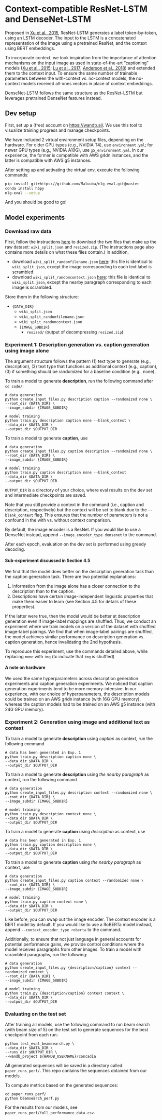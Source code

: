 # Context-compatible ResNet-LSTM and DenseNet-LSTM

Proposed in [Xu et al., 2015](https://arxiv.org/abs/1502.03044), ResNet-LSTM generates a label token-by-token, using an LSTM decoder. The input to the LSTM is a concatenated representation of the image using a pretrained ResNet, and the context using BERT embeddings. 

To incorporate context, we took inspiration from the importance of attention mechanisms on the input image as used in state-of-the-art “captioning” models ([Xu et al., 2015](https://arxiv.org/abs/1502.03044); [Lu et al., 2017](https://arxiv.org/abs/1612.01887); [Anderson et al., 2018](https://arxiv.org/abs/1707.07998)) and extended them to the context input. To ensure the same number of trainable parameters between the with-context vs. no-context models, the no-context models received all-ones vectors in place of context embeddings.

DenseNet-LSTM follows the same structure as the ResNet-LSTM but leverages pretrained DenseNet features instead.

## Dev setup

First, set up a (free) account on https://wandb.ai/. We use this tool to visualize training progress and manage checkpoints.

We have included 2 virtual environment setup files, depending on the hardware. For older GPU types (e.g., NVIDIA T4), use `environment.yml`; for newer GPU types (e.g., NVIDIA A10G), use `g5_environment.yml`. In our experience, the former is compatible with AWS g4dn instances, and the latter is compatible with AWS g5 instances.

After setting up and activating the virtual env, execute the following commands:
```bash
pip install git+https://github.com/Maluuba/nlg-eval.git@master
conda install h5py
nlg-eval --setup
```
And you should be good to go!

## Model experiments

### Download raw data

First, follow the instructions [here](https://github.com/elisakreiss/concadia/blob/master/dataset/README.md#download-concadia) to download the two files that make up the raw dataset: `wiki_split.json` and `resized.zip`. (The instructions page also contains more details on what these files contain.) In addition,
- download `wiki_split_randomfilename.json` [here](https://drive.google.com/file/d/1i4bcYLcjWSVRuVr5zMoLOl47RUTw1aoo/view?usp=sharing): this file is identical to `wiki_split.json`, except the image corresponding to each text label is scrambled
- download `wiki_split_randomcontext.json` [here](https://drive.google.com/file/d/15hhpaciXoNy_EpYOFfYngriL4ygnd5Hs/view?usp=sharing): this file is identical to `wiki_split.json`, except the nearby paragraph corresponding to each image is scrambled.

Store them in the following structure:
- `{DATA_DIR}`
    - `wiki_split.json`
    - `wiki_split_randomfilename.json`
    - `wiki_split_randomcontext.json`
    - `{IMAGE_SUBDIR}`
        - `resized/` (output of decompressing `resized.zip`)

### Experiment 1: Description generation vs. caption generation using image alone
The argument structure follows the pattern (1) text type to generate (e.g., description), (2) text type that functions as additional context (e.g., caption), (3) if something should be randomized for a baseline condition (e.g., none). 

To train a model to generate **description**, run the following command after `cd code/`:
```
# data generation
python create_input_files.py description caption --randomized none \
--root_dir {DATA_DIR} \
--image_subdir {IMAGE_SUBDIR}

# model training
python train.py description caption none --blank_context \
--data_dir $DATA_DIR \
--output_dir $OUTPUT_DIR
```
To train a model to generate **caption**, use
```
# data generation
python create_input_files.py caption description --randomized none \
--root_dir {DATA_DIR} \
--image_subdir {IMAGE_SUBDIR}

# model training
python train.py caption description none --blank_context
--data_dir $DATA_DIR \
--output_dir $OUTPUT_DIR
```
`OUTPUT_DIR` is a directory of your choice, where eval results on the dev set and intermediate checkpoints are saved.

Note that you still provide a context in the command (i.e., caption and description, respectively) but the context will be set to blank due to the `--blank_context` flag. This ensures that the number of parameters is not a confound in the with vs. without context comparison.

By default, the image encoder is a ResNet. If you would like to use a DenseNet instead, append `--image_encoder_type densenet` to the command.

After each epoch, evaluation on the dev set is performed using greedy decoding.

#### Sub-experiment discussed in Section 4.5

We find that the model does better on the description generation task than the caption generation task. There are two potential explanations:
1. Information from the image alone has a closer connection to the description than to the caption.
2. Descriptions have certain image-independent linguistic properties that make them easier to learn (see Section 4.5 for details of these properties). 

If the latter were true, then the model would be better at description generation even if image-label mappings are shuffled. Thus, we conduct an experiment where we train models on a version of the dataset with shuffled image-label pairings. We find that when image-label pairings are shuffled, the model achieves similar performance on description generation vs. caption generation, hence invalidating the 2nd hypothesis.

To reproduce this experiment, use the commands detailed above, while replacing `none` with `img` (to indicate that `img` is shuffled)

#### A note on hardware
We used the same hyperparameters across description generation experiments and caption generation experiments. We noticed that caption generation experiments tend to be more memory-intensive. In our experience, with our choice of hyperparameters, the description models could be trained on an AWS g4dn instance (with 16G GPU memory), whereas the caption models had to be trained on an AWS g5 instance (with 24G GPU memory).

### Experiment 2: Generation using image and additional text as context

To train a model to generate **description** using _caption_ as context, run the following command
```
# data has been generated in Exp. 1
python train.py description caption none \
--data_dir $DATA_DIR \
--output_dir $OUTPUT_DIR
```
To train a model to generate **description** using _the nearby paragraph_ as context, run the following command
```
# data generation
python create_input_files.py description context --randomized none \
--root_dir {DATA_DIR} \
--image_subdir {IMAGE_SUBDIR}

# model training
python train.py description context none \
--data_dir $DATA_DIR \
--output_dir $OUTPUT_DIR
```
To train a model to generate **caption** using _description_ as context, use
```
# data has been generated in Exp. 1
python train.py caption description none \
--data_dir $DATA_DIR \
--output_dir $OUTPUT_DIR
```
To train a model to generate **caption** using _the nearby paragraph_ as context, use
```
# data generation
python create_input_files.py caption context --randomized none \
--root_dir {DATA_DIR} \
--image_subdir {IMAGE_SUBDIR}

# model training
python train.py caption context none \
--data_dir $DATA_DIR \
--output_dir $OUTPUT_DIR
```

Like before, you can swap out the image encoder. The context encoder is a BERT model by default. If you would like to use a RoBERTa model instead, append `--context_encoder_type roberta` to the command.

Additionally, to ensure that not just language in general accounts for potential performance gains, we provide control conditions where the model receives paragraphs from other images. To train a model with scrambled paragraphs, run the following:
```
# data generation
python create_input_files.py {description/caption} context --randomized context \
--root_dir {DATA_DIR} \
--image_subdir {IMAGE_SUBDIR}

# model training
python train.py {description/caption} context context \
--data_dir $DATA_DIR \
--output_dir $OUTPUT_DIR
```

### Evaluating on the test set
After training all models, use the following command to run beam search (with beam size of 5) on the test set to generate sequences for the best checkpoint from each run:
```
python test_eval_beamsearch.py \
--data_dir $DATA_DIR \
--runs_dir $OUTPUT_DIR \
--wandb_project ${WANDB_USERNAME}/concadia
```
All generated sequences will be saved in a directory called `paper_runs_perf/`. This repo contains the sequences obtained from our models.

To compute metrics based on the generated sequences:
```
cd paper_runs_perf/
python beamsearch_perf.py
```
For the results from our models, see `paper_runs_perf/full_performance_data.csv`.
